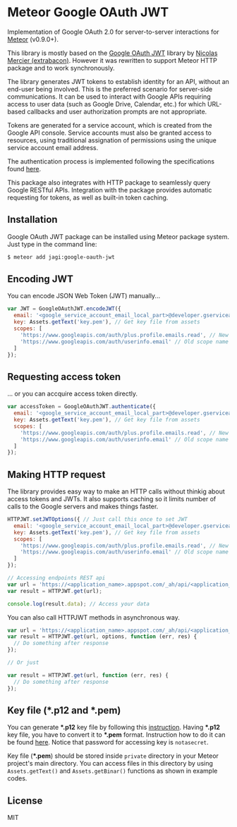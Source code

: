 # Meteor Google OAuth JWT

Implementation of Google OAuth 2.0 for server-to-server interactions for [Meteor](https://meteor.com) (v0.9.0+).

This library is mostly based on the [Google OAuth JWT](https://github.com/extrabacon/google-oauth-jwt) library by [Nicolas Mercier (extrabacon)](https://github.com/extrabacon). However it was rewritten to support Meteor HTTP package and to work synchronously.

The library generates JWT tokens to establish identity for an API, without an end-user being involved. This is the preferred scenario for server-side communications. It can be used to interact with Google APIs requiring access to user data (such as Google Drive, Calendar, etc.) for which URL-based callbacks and user authorization prompts are not appropriate.

Tokens are generated for a service account, which is created from the Google API console. Service accounts must also be granted access to resources, using traditional assignation of permissions using the unique service account email address.

The authentication process is implemented following the specifications found [here](https://developers.google.com/accounts/docs/OAuth2ServiceAccount).

This package also integrates with HTTP package to seamlessly query Google RESTful APIs. Integration with the package provides automatic requesting for tokens, as well as built-in token caching.

## Installation

Google OAuth JWT package can be installed using Meteor package system. Just type in the command line:

```sh
$ meteor add jagi:google-oauth-jwt
```

## Encoding JWT

You can encode JSON Web Token (JWT) manually...

```js
var JWT = GoogleOAuthJWT.encodeJWT({
  email: '<google_service_account_email_local_part>@developer.gserviceaccount.com',
  key: Assets.getText('key.pem'), // Get key file from assets
  scopes: [
    'https://www.googleapis.com/auth/plus.profile.emails.read', // New scope name
    'https://www.googleapis.com/auth/userinfo.email' // Old scope name
  ]
});
```

## Requesting access token

... or you can accquire access token directly.

```js
var accessToken = GoogleOAuthJWT.authenticate({
  email: '<google_service_account_email_local_part>@developer.gserviceaccount.com',
  key: Assets.getText('key.pem'), // Get key file from assets
  scopes: [
    'https://www.googleapis.com/auth/plus.profile.emails.read', // New scope name
    'https://www.googleapis.com/auth/userinfo.email' // Old scope name
  ]
});
```

## Making HTTP request

The library provides easy way to make an HTTP calls without thinkig about access tokens and JWTs. It also supports caching so it limits number of calls to the Google servers and makes things faster.

```js
HTTPJWT.setJWTOptions({ // Just call this once to set JWT
  email: '<google_service_account_email_local_part>@developer.gserviceaccount.com',
  key: Assets.getText('key.pem'), // Get key file from assets
  scopes: [
    'https://www.googleapis.com/auth/plus.profile.emails.read', // New scope name
    'https://www.googleapis.com/auth/userinfo.email' // Old scope name
  ]
});

// Accessing endpoints REST api
var url = 'https://<application_name>.appspot.com/_ah/api/<application_name>/<version>/<rest_api>';
var result = HTTPJWT.get(url);

console.log(result.data); // Access your data
```

You can also call HTTPJWT methods in asynchronous way.

```js
var url = 'https://<application_name>.appspot.com/_ah/api/<application_name>/<version>/<rest_api>';
var result = HTTPJWT.get(url, options, function (err, res) {
  // Do something after response
});

// Or just

var result = HTTPJWT.get(url, function (err, res) {
  // Do something after response
});
```

## Key file (*.p12 and *.pem)

You can generate __*.p12__ key file by following this [instruction](https://developers.google.com/storage/docs/authentication#generating-a-private-key). Having __*.p12__ key file, you have to convert it to __*.pem__ format. Instruction how to do it can be found [here](https://developers.google.com/storage/docs/authentication#converting-the-private-key). Notice that password for accessing key is `notasecret`.

Key file (__*.pem__) should be stored inside `private` directory in your Meteor project's main directory. You can access files in this directory by using `Assets.getText()` and `Assets.getBinar()` functions as shown in example codes.

## License

MIT
